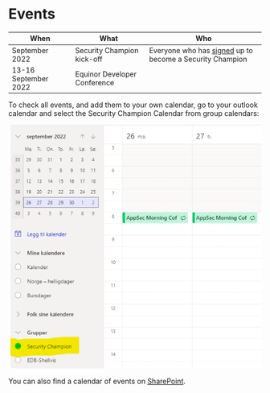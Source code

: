 # Events

| **When** | **What** | **Who** |
|---|---|---|
| September 2022 | Security Champion kick-off | Everyone who has [signed](https://forms.office.com/r/3C2vwEh2i0) up to become a Security Champion |
| 13-16 September 2022 | Equinor Developer Conference |  |


To check all events, and add them to your own calendar, go to your outlook calendar and select the Security Champion Calendar from group calendars:

![Security Champion Calendar](./outlook.png)

You can also find a calendar of events on [SharePoint](https://statoilsrm.sharepoint.com/sites/securitychampion9).

